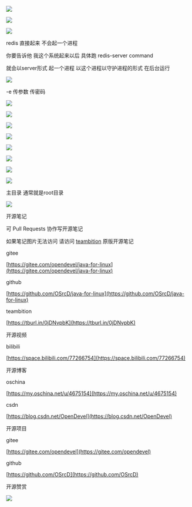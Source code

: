 ![](https://tcs.teambition.net/storage/312232d3518687f6263b9b325ce520fd109c?Signature=eyJhbGciOiJIUzI1NiIsInR5cCI6IkpXVCJ9.eyJBcHBJRCI6IjU5Mzc3MGZmODM5NjMyMDAyZTAzNThmMSIsIl9hcHBJZCI6IjU5Mzc3MGZmODM5NjMyMDAyZTAzNThmMSIsIl9vcmdhbml6YXRpb25JZCI6IjVmNTQ2ZDkyODI1NWU3ZjU1MzkxZmUwOSIsImV4cCI6MTYxMjg3Njg4MSwiaWF0IjoxNjEyMjcyMDgxLCJyZXNvdXJjZSI6Ii9zdG9yYWdlLzMxMjIzMmQzNTE4Njg3ZjYyNjNiOWIzMjVjZTUyMGZkMTA5YyJ9.mYj3gnVEfa-f6jfWWKnvH2BP6oBHxDP5BpprcZe1a4Q&download=image.png "")

![](https://tcs.teambition.net/storage/31221d304b2502c718f24b64429e1ea1b532?Signature=eyJhbGciOiJIUzI1NiIsInR5cCI6IkpXVCJ9.eyJBcHBJRCI6IjU5Mzc3MGZmODM5NjMyMDAyZTAzNThmMSIsIl9hcHBJZCI6IjU5Mzc3MGZmODM5NjMyMDAyZTAzNThmMSIsIl9vcmdhbml6YXRpb25JZCI6IjVmNTQ2ZDkyODI1NWU3ZjU1MzkxZmUwOSIsImV4cCI6MTYxMjg3NjkwOSwiaWF0IjoxNjEyMjcyMTA5LCJyZXNvdXJjZSI6Ii9zdG9yYWdlLzMxMjIxZDMwNGIyNTAyYzcxOGYyNGI2NDQyOWUxZWExYjUzMiJ9.5YLRjijDSvwuocEWkclQ8KEcdVH-S8Qz0CfBpgU4Mbg&download=image.png "")

![](https://tcs.teambition.net/storage/3122c537c387598459c4cf6e5fd343dd15ef?Signature=eyJhbGciOiJIUzI1NiIsInR5cCI6IkpXVCJ9.eyJBcHBJRCI6IjU5Mzc3MGZmODM5NjMyMDAyZTAzNThmMSIsIl9hcHBJZCI6IjU5Mzc3MGZmODM5NjMyMDAyZTAzNThmMSIsIl9vcmdhbml6YXRpb25JZCI6IjVmNTQ2ZDkyODI1NWU3ZjU1MzkxZmUwOSIsImV4cCI6MTYxMjg3Njk2NywiaWF0IjoxNjEyMjcyMTY3LCJyZXNvdXJjZSI6Ii9zdG9yYWdlLzMxMjJjNTM3YzM4NzU5ODQ1OWM0Y2Y2ZTVmZDM0M2RkMTVlZiJ9.tAcKNv7goKefyrP30kGz8eek4DuOtlZVjL3xEkPrpF4&download=image.png "")



redis 直接起来 不会起一个进程 

你要告诉他 我这个系统起来以后 具体跑 redis-server command

就会以server形式 起一个进程 以这个进程以守护进程的形式 在后台运行

![](https://tcs.teambition.net/storage/3122708e4844ddafdd97e31735bff561981a?Signature=eyJhbGciOiJIUzI1NiIsInR5cCI6IkpXVCJ9.eyJBcHBJRCI6IjU5Mzc3MGZmODM5NjMyMDAyZTAzNThmMSIsIl9hcHBJZCI6IjU5Mzc3MGZmODM5NjMyMDAyZTAzNThmMSIsIl9vcmdhbml6YXRpb25JZCI6IjVmNTQ2ZDkyODI1NWU3ZjU1MzkxZmUwOSIsImV4cCI6MTYxMjg3NzU4OSwiaWF0IjoxNjEyMjcyNzg5LCJyZXNvdXJjZSI6Ii9zdG9yYWdlLzMxMjI3MDhlNDg0NGRkYWZkZDk3ZTMxNzM1YmZmNTYxOTgxYSJ9.S8d6MPNqp7sjU3oN2rW02KvfVQKgqBDzBb3Twuv5qHo&download=image.png "")

-e 传参数 传密码 

![](https://tcs.teambition.net/storage/31228f82b17686437e71a01e5e824bfe6847?Signature=eyJhbGciOiJIUzI1NiIsInR5cCI6IkpXVCJ9.eyJBcHBJRCI6IjU5Mzc3MGZmODM5NjMyMDAyZTAzNThmMSIsIl9hcHBJZCI6IjU5Mzc3MGZmODM5NjMyMDAyZTAzNThmMSIsIl9vcmdhbml6YXRpb25JZCI6IjVmNTQ2ZDkyODI1NWU3ZjU1MzkxZmUwOSIsImV4cCI6MTYxMjg3NzY5OSwiaWF0IjoxNjEyMjcyODk5LCJyZXNvdXJjZSI6Ii9zdG9yYWdlLzMxMjI4ZjgyYjE3Njg2NDM3ZTcxYTAxZTVlODI0YmZlNjg0NyJ9.I97Wa2sxhcxmLjKBr_ooJULISMprIJqZYiDf5CXSLzE&download=image.png "")

![](https://tcs.teambition.net/storage/31221780c03f211ccd33b96a3ce22b07c38d?Signature=eyJhbGciOiJIUzI1NiIsInR5cCI6IkpXVCJ9.eyJBcHBJRCI6IjU5Mzc3MGZmODM5NjMyMDAyZTAzNThmMSIsIl9hcHBJZCI6IjU5Mzc3MGZmODM5NjMyMDAyZTAzNThmMSIsIl9vcmdhbml6YXRpb25JZCI6IjVmNTQ2ZDkyODI1NWU3ZjU1MzkxZmUwOSIsImV4cCI6MTYxMjg3Nzc0OSwiaWF0IjoxNjEyMjcyOTQ5LCJyZXNvdXJjZSI6Ii9zdG9yYWdlLzMxMjIxNzgwYzAzZjIxMWNjZDMzYjk2YTNjZTIyYjA3YzM4ZCJ9.FrTKsF5pjghiOT6PlflkAWMPdaMkTHM3jWDhkQRQSGk&download=image.png "")

![](https://tcs.teambition.net/storage/3122257f072cec4480d050c3baf0f0a2f8bd?Signature=eyJhbGciOiJIUzI1NiIsInR5cCI6IkpXVCJ9.eyJBcHBJRCI6IjU5Mzc3MGZmODM5NjMyMDAyZTAzNThmMSIsIl9hcHBJZCI6IjU5Mzc3MGZmODM5NjMyMDAyZTAzNThmMSIsIl9vcmdhbml6YXRpb25JZCI6IjVmNTQ2ZDkyODI1NWU3ZjU1MzkxZmUwOSIsImV4cCI6MTYxMjg3Nzk4NCwiaWF0IjoxNjEyMjczMTg0LCJyZXNvdXJjZSI6Ii9zdG9yYWdlLzMxMjIyNTdmMDcyY2VjNDQ4MGQwNTBjM2JhZjBmMGEyZjhiZCJ9.4jRky2PjLrQNQob0zx4i6wT_LYsLF00X7yLfvVpxpmk&download=image.png "")

![](https://tcs.teambition.net/storage/31227b87446d4f9aca60e204e4e36efec4f3?Signature=eyJhbGciOiJIUzI1NiIsInR5cCI6IkpXVCJ9.eyJBcHBJRCI6IjU5Mzc3MGZmODM5NjMyMDAyZTAzNThmMSIsIl9hcHBJZCI6IjU5Mzc3MGZmODM5NjMyMDAyZTAzNThmMSIsIl9vcmdhbml6YXRpb25JZCI6IjVmNTQ2ZDkyODI1NWU3ZjU1MzkxZmUwOSIsImV4cCI6MTYxMjg3ODA1OCwiaWF0IjoxNjEyMjczMjU4LCJyZXNvdXJjZSI6Ii9zdG9yYWdlLzMxMjI3Yjg3NDQ2ZDRmOWFjYTYwZTIwNGU0ZTM2ZWZlYzRmMyJ9.DBwDrKTks9Z3aXPX_7VfkbRQAvmBSqkWmFqyzte0vLA&download=image.png "")

![](https://tcs.teambition.net/storage/3122ce451da74f6da623e3c72d9a1ec73f2f?Signature=eyJhbGciOiJIUzI1NiIsInR5cCI6IkpXVCJ9.eyJBcHBJRCI6IjU5Mzc3MGZmODM5NjMyMDAyZTAzNThmMSIsIl9hcHBJZCI6IjU5Mzc3MGZmODM5NjMyMDAyZTAzNThmMSIsIl9vcmdhbml6YXRpb25JZCI6IjVmNTQ2ZDkyODI1NWU3ZjU1MzkxZmUwOSIsImV4cCI6MTYxMjg3ODI0NywiaWF0IjoxNjEyMjczNDQ3LCJyZXNvdXJjZSI6Ii9zdG9yYWdlLzMxMjJjZTQ1MWRhNzRmNmRhNjIzZTNjNzJkOWExZWM3M2YyZiJ9.kJ6wejstAmogi3lmbtH2COPPGlwj1cJTtzzwGqU_DXo&download=image.png "")

![](https://tcs.teambition.net/storage/3122c2a29bebb478ff921f8296ecc3c342f3?Signature=eyJhbGciOiJIUzI1NiIsInR5cCI6IkpXVCJ9.eyJBcHBJRCI6IjU5Mzc3MGZmODM5NjMyMDAyZTAzNThmMSIsIl9hcHBJZCI6IjU5Mzc3MGZmODM5NjMyMDAyZTAzNThmMSIsIl9vcmdhbml6YXRpb25JZCI6IjVmNTQ2ZDkyODI1NWU3ZjU1MzkxZmUwOSIsImV4cCI6MTYxMjg3ODMzNywiaWF0IjoxNjEyMjczNTM3LCJyZXNvdXJjZSI6Ii9zdG9yYWdlLzMxMjJjMmEyOWJlYmI0NzhmZjkyMWY4Mjk2ZWNjM2MzNDJmMyJ9.OC8TXefyfi9cqNg0PSycb0OSXfoGmedSMtW5RGr4j9U&download=image.png "")

![](https://tcs.teambition.net/storage/312239860a01abbeb388435d17daa25d215b?Signature=eyJhbGciOiJIUzI1NiIsInR5cCI6IkpXVCJ9.eyJBcHBJRCI6IjU5Mzc3MGZmODM5NjMyMDAyZTAzNThmMSIsIl9hcHBJZCI6IjU5Mzc3MGZmODM5NjMyMDAyZTAzNThmMSIsIl9vcmdhbml6YXRpb25JZCI6IjVmNTQ2ZDkyODI1NWU3ZjU1MzkxZmUwOSIsImV4cCI6MTYxMjg3ODQ4MiwiaWF0IjoxNjEyMjczNjgyLCJyZXNvdXJjZSI6Ii9zdG9yYWdlLzMxMjIzOTg2MGEwMWFiYmViMzg4NDM1ZDE3ZGFhMjVkMjE1YiJ9.fde7YU7TeRaeqW_EGzNRimT1v0N5Cb4jp98iiiHd0A8&download=image.png "")

![](https://tcs.teambition.net/storage/31222ab9fe0d1d901b4e6cc6f682613c4d1d?Signature=eyJhbGciOiJIUzI1NiIsInR5cCI6IkpXVCJ9.eyJBcHBJRCI6IjU5Mzc3MGZmODM5NjMyMDAyZTAzNThmMSIsIl9hcHBJZCI6IjU5Mzc3MGZmODM5NjMyMDAyZTAzNThmMSIsIl9vcmdhbml6YXRpb25JZCI6IjVmNTQ2ZDkyODI1NWU3ZjU1MzkxZmUwOSIsImV4cCI6MTYxMjg3ODUwNSwiaWF0IjoxNjEyMjczNzA1LCJyZXNvdXJjZSI6Ii9zdG9yYWdlLzMxMjIyYWI5ZmUwZDFkOTAxYjRlNmNjNmY2ODI2MTNjNGQxZCJ9.HPgcGOFaogWKC2erUyzsHghv0aSk7y7WxdyGkdVNFVA&download=image.png "")

主目录 通常就是root目录

![](https://tcs.teambition.net/storage/3122426ad5250ef733be94e8359893e4580b?Signature=eyJhbGciOiJIUzI1NiIsInR5cCI6IkpXVCJ9.eyJBcHBJRCI6IjU5Mzc3MGZmODM5NjMyMDAyZTAzNThmMSIsIl9hcHBJZCI6IjU5Mzc3MGZmODM5NjMyMDAyZTAzNThmMSIsIl9vcmdhbml6YXRpb25JZCI6IjVmNTQ2ZDkyODI1NWU3ZjU1MzkxZmUwOSIsImV4cCI6MTYxMjg3ODU4OSwiaWF0IjoxNjEyMjczNzg5LCJyZXNvdXJjZSI6Ii9zdG9yYWdlLzMxMjI0MjZhZDUyNTBlZjczM2JlOTRlODM1OTg5M2U0NTgwYiJ9.ItgXkceAr2u8Seem3GLDDXC22YeKwOlWcS2D-1KRmL4&download=image.png "")











开源笔记

可 Pull Requests 协作写开源笔记

如果笔记图片无法访问 请访问 [teambition](https://tburl.in/0jDNvpbK) 原版开源笔记

gitee

[https://gitee.com/opendevel/java-for-linux](https://gitee.com/opendevel/java-for-linux)

github

[https://github.com/OSrcD/java-for-linux](https://github.com/OSrcD/java-for-linux)

teambition

[https://tburl.in/0jDNvpbK](https://tburl.in/0jDNvpbK)

开源视频

bilibili

[https://space.bilibili.com/77266754](https://space.bilibili.com/77266754)

开源博客

oschina

[https://my.oschina.net/u/4675154](https://my.oschina.net/u/4675154)

csdn

[https://blog.csdn.net/OpenDevel](https://blog.csdn.net/OpenDevel)

开源项目

gitee

[https://gitee.com/opendevel](https://gitee.com/opendevel)

github

[https://github.com/OSrcD](https://github.com/OSrcD)

开源赞赏

![](https://tcs.teambition.net/storage/3121aed56e96d914e1046f3b498b493ce232?Signature=eyJhbGciOiJIUzI1NiIsInR5cCI6IkpXVCJ9.eyJBcHBJRCI6IjU5Mzc3MGZmODM5NjMyMDAyZTAzNThmMSIsIl9hcHBJZCI6IjU5Mzc3MGZmODM5NjMyMDAyZTAzNThmMSIsIl9vcmdhbml6YXRpb25JZCI6IiIsImV4cCI6MTYxMjg3NjgxMywiaWF0IjoxNjEyMjcyMDEzLCJyZXNvdXJjZSI6Ii9zdG9yYWdlLzMxMjFhZWQ1NmU5NmQ5MTRlMTA0NmYzYjQ5OGI0OTNjZTIzMiJ9._khGTgHPyTWGx4QGpCEE1pCoxpQKwpTGpchEZzm6IMU&download=image.png "")

